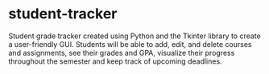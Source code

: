 # student-tracker

Student grade tracker created using Python and the Tkinter library to create a user-friendly GUI. Students will be able to add, edit, and delete courses and assignments, see their grades and GPA, visualize their progress throughout the semester and keep track of upcoming deadlines.
